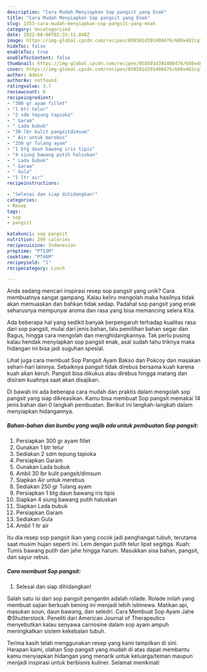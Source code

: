 ```yaml
---
description: "Cara Mudah Menyiapkan Sop pangsit yang Enak"
title: "Cara Mudah Menyiapkan Sop pangsit yang Enak"
slug: 1353-cara-mudah-menyiapkan-sop-pangsit-yang-enak
category: Uncategorized
date: 2022-08-06T02:33:11.848Z
image: https://img-global.cpcdn.com/recipes/058501d391408476/680x482cq70/sop-pangsit-foto-resep-utama.jpg
hideToc: false
enableToc: true
enableTocContent: false
thumbnail: https://img-global.cpcdn.com/recipes/058501d391408476/680x482cq70/sop-pangsit-foto-resep-utama.jpg
cover: https://img-global.cpcdn.com/recipes/058501d391408476/680x482cq70/sop-pangsit-foto-resep-utama.jpg
author: Admin
authorAv: notfound
ratingvalue: 3.7
reviewcount: 6
recipeingredient:
- "300 gr ayam fillet"
- "1 btr telur"
- "2 sdm tepung tapioka"
- " Garam"
- " Lada bubuk"
- "30 lbr kulit pangsitdimsum"
- " Air untuk merebus"
- "250 gr Tulang ayam"
- "1 btg daun bawang iris tipis"
- "4 siung bawang putih haluskan"
- " Lada bubuk"
- " Garam"
- " Gula"
- "1 ltr air"
recipeinstructions:

- "Selesai dan siap dihidangkan!"
categories:
- Resep
tags:
- sop
- pangsit

katakunci: sop pangsit 
nutrition: 299 calories
recipecuisine: Indonesian
preptime: "PT13M"
cooktime: "PT46M"
recipeyield: "1"
recipecategory: Lunch

---
```





Anda sedang mencari inspirasi resep sop pangsit yang unik? Cara membuatnya sangat gampang. Kalau keliru mengolah maka hasilnya tidak akan memuaskan dan bahkan tidak sedap. Padahal sop pangsit yang enak seharusnya mempunyai aroma dan rasa yang bisa memancing selera Kita.





Ada beberapa hal yang sedikit banyak berpengaruh terhadap kualitas rasa dari sop pangsit, mulai dari jenis bahan, lalu pemilihan bahan segar dan Bagus, hingga cara mengolah dan menghidangkannya. Tak perlu pusing kalau hendak menyiapkan sop pangsit enak,      asal sudah tahu triknya maka hidangan ini bisa jadi suguhan spesial.














Lihat juga cara membuat Sop Pangsit Ayam Bakso dan Pokcoy dan masakan sehari-hari lainnya. Sebaiknya pangsit tidak direbus bersama kuah karena kuah akan keruh. Pangsit bisa dikukus atau direbus hingga matang dan disiram kuahnya saat akan disajikan.






Di bawah ini ada beberapa cara mudah dan praktis dalam mengolah sop pangsit yang siap dikreasikan. Kamu bisa membuat Sop pangsit memakai 14 jenis bahan dan 0 langkah pembuatan. Berikut ini langkah-langkah dalam menyiapkan hidangannya.

<!--inarticleads1-->

##### Bahan-bahan dan bumbu yang wajib ada untuk pembuatan Sop pangsit:

1. Persiapkan 300 gr ayam fillet
1. Gunakan 1 btr telur
1. Sediakan 2 sdm tepung tapioka
1. Persiapkan  Garam
1. Gunakan  Lada bubuk
1. Ambil 30 lbr kulit pangsit/dimsum
1. Siapkan  Air untuk merebus
1. Sediakan 250 gr Tulang ayam
1. Persiapkan 1 btg daun bawang iris tipis
1. Siapkan 4 siung bawang putih haluskan
1. Siapkan  Lada bubuk
1. Persiapkan  Garam
1. Sediakan  Gula
1. Ambil 1 ltr air


Itu dia resep sop pangsit ikan yang cocok jadi penghangat tubuh, terutama saat musim hujan seperti ini. Lem dengan putih telur lipat segitiga. Kuah: Tumis bawang putih dan jahe hingga harum. Masukkan sisa bahan, pangsit, dan sayur rebus. 

<!--inarticleads2-->

##### Cara membuat Sop pangsit:


1. Selesai dan siap dihidangkan!

Salah satu isi dari sop pangsit pengantin adalah rolade. Rolade inilah yang membuat sajian berkuah bening ini menjadi lebih istimewa. Matikan api, masukan soun, daun bawang, dan seledri. Cara Membuat Sop Ayam Jahe ©Shutterstock. Peneliti dari American Journal of Therapeutics menyebutkan kalau senyawa carnosine dalam sop ayam ampuh meningkatkan sistem kekebalan tubuh. 

Terima kasih telah menggunakan resep yang kami tampilkan di sini. Harapan kami, olahan Sop pangsit yang mudah di atas dapat membantu kamu menyiapkan hidangan yang menarik untuk keluarga/teman maupun menjadi inspirasi untuk berbisnis kuliner. Selamat menikmati
